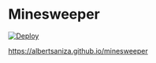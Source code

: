 # Minesweeper

[![Deploy](https://github.com/AlbertSanIza/minesweeper/actions/workflows/static.yml/badge.svg)](https://github.com/AlbertSanIza/minesweeper/actions/workflows/static.yml)

https://albertsaniza.github.io/minesweeper
